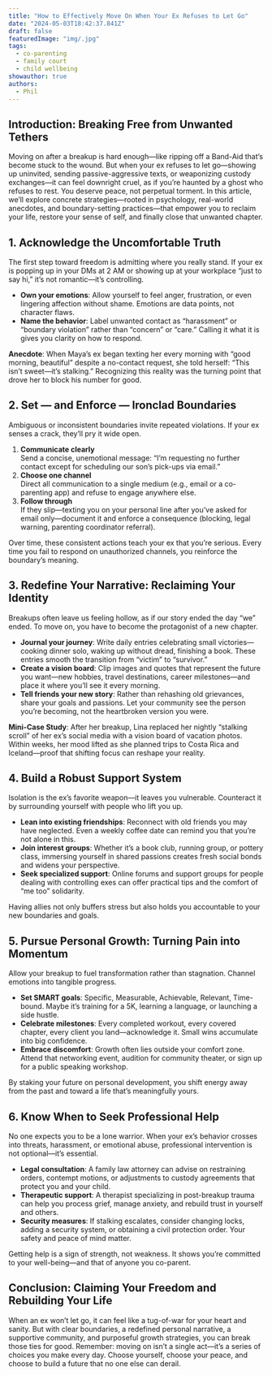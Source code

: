 ```yaml
---
title: "How to Effectively Move On When Your Ex Refuses to Let Go"
date: "2024-05-03T18:42:37.841Z"
draft: false
featuredImage: "img/.jpg"
tags:
  - co-parenting
  - family court
  - child wellbeing
showauthor: true
authors:
  - Phil
---
```




## Introduction: Breaking Free from Unwanted Tethers

Moving on after a breakup is hard enough—like ripping off a Band-Aid that’s become stuck to the wound. But when your ex refuses to let go—showing up uninvited, sending passive-aggressive texts, or weaponizing custody exchanges—it can feel downright cruel, as if you’re haunted by a ghost who refuses to rest. You deserve peace, not perpetual torment. In this article, we’ll explore concrete strategies—rooted in psychology, real-world anecdotes, and boundary-setting practices—that empower you to reclaim your life, restore your sense of self, and finally close that unwanted chapter.

## 1. Acknowledge the Uncomfortable Truth

The first step toward freedom is admitting where you really stand. If your ex is popping up in your DMs at 2 AM or showing up at your workplace “just to say hi,” it’s not romantic—it’s controlling.  

- **Own your emotions**: Allow yourself to feel anger, frustration, or even lingering affection without shame. Emotions are data points, not character flaws.  
- **Name the behavior**: Label unwanted contact as “harassment” or “boundary violation” rather than “concern” or “care.” Calling it what it is gives you clarity on how to respond.  

**Anecdote**: When Maya’s ex began texting her every morning with “good morning, beautiful” despite a no-contact request, she told herself: “This isn’t sweet—it’s stalking.” Recognizing this reality was the turning point that drove her to block his number for good.

## 2. Set — and Enforce — Ironclad Boundaries

Ambiguous or inconsistent boundaries invite repeated violations. If your ex senses a crack, they’ll pry it wide open.  

1. **Communicate clearly**  
   Send a concise, unemotional message: “I’m requesting no further contact except for scheduling our son’s pick-ups via email.”  
2. **Choose one channel**  
   Direct all communication to a single medium (e.g., email or a co-parenting app) and refuse to engage anywhere else.  
3. **Follow through**  
   If they slip—texting you on your personal line after you’ve asked for email only—document it and enforce a consequence (blocking, legal warning, parenting coordinator referral).  

Over time, these consistent actions teach your ex that you’re serious. Every time you fail to respond on unauthorized channels, you reinforce the boundary’s meaning.

## 3. Redefine Your Narrative: Reclaiming Your Identity

Breakups often leave us feeling hollow, as if our story ended the day “we” ended. To move on, you have to become the protagonist of a new chapter.  

- **Journal your journey**: Write daily entries celebrating small victories—cooking dinner solo, waking up without dread, finishing a book. These entries smooth the transition from “victim” to “survivor.”  
- **Create a vision board**: Clip images and quotes that represent the future you want—new hobbies, travel destinations, career milestones—and place it where you’ll see it every morning.  
- **Tell friends your new story**: Rather than rehashing old grievances, share your goals and passions. Let your community see the person you’re becoming, not the heartbroken version you were.

**Mini-Case Study**: After her breakup, Lina replaced her nightly “stalking scroll” of her ex’s social media with a vision board of vacation photos. Within weeks, her mood lifted as she planned trips to Costa Rica and Iceland—proof that shifting focus can reshape your reality.

## 4. Build a Robust Support System

Isolation is the ex’s favorite weapon—it leaves you vulnerable. Counteract it by surrounding yourself with people who lift you up.  

- **Lean into existing friendships**: Reconnect with old friends you may have neglected. Even a weekly coffee date can remind you that you’re not alone in this.  
- **Join interest groups**: Whether it’s a book club, running group, or pottery class, immersing yourself in shared passions creates fresh social bonds and widens your perspective.  
- **Seek specialized support**: Online forums and support groups for people dealing with controlling exes can offer practical tips and the comfort of “me too” solidarity.

Having allies not only buffers stress but also holds you accountable to your new boundaries and goals.

## 5. Pursue Personal Growth: Turning Pain into Momentum

Allow your breakup to fuel transformation rather than stagnation. Channel emotions into tangible progress.  

- **Set SMART goals**: Specific, Measurable, Achievable, Relevant, Time-bound. Maybe it’s training for a 5K, learning a language, or launching a side hustle.  
- **Celebrate milestones**: Every completed workout, every covered chapter, every client you land—acknowledge it. Small wins accumulate into big confidence.  
- **Embrace discomfort**: Growth often lies outside your comfort zone. Attend that networking event, audition for community theater, or sign up for a public speaking workshop.

By staking your future on personal development, you shift energy away from the past and toward a life that’s meaningfully yours.

## 6. Know When to Seek Professional Help

No one expects you to be a lone warrior. When your ex’s behavior crosses into threats, harassment, or emotional abuse, professional intervention is not optional—it’s essential.  

- **Legal consultation**: A family law attorney can advise on restraining orders, contempt motions, or adjustments to custody agreements that protect you and your child.  
- **Therapeutic support**: A therapist specializing in post-breakup trauma can help you process grief, manage anxiety, and rebuild trust in yourself and others.  
- **Security measures**: If stalking escalates, consider changing locks, adding a security system, or obtaining a civil protection order. Your safety and peace of mind matter.

Getting help is a sign of strength, not weakness. It shows you’re committed to your well-being—and that of anyone you co-parent.

## Conclusion: Claiming Your Freedom and Rebuilding Your Life

When an ex won’t let go, it can feel like a tug-of-war for your heart and sanity. But with clear boundaries, a redefined personal narrative, a supportive community, and purposeful growth strategies, you can break those ties for good. Remember: moving on isn’t a single act—it’s a series of choices you make every day. Choose yourself, choose your peace, and choose to build a future that no one else can derail.  
